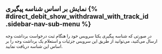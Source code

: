 ## نمایش بر اساس شناسه پیگیری  {% #direct_debit_show_withdrawal_with_track_id .sidebar-nav-sub-menu %}
در صورتی که شناسه پیگیری یکتا سرویس خود را هنگام ثبت درخواست برداشت وجه ارسال می‌کنید، می‌توانید از طریق این سرویس جزئیات و استعلام یک برداشت وجه را بر اساس این شناسه دریافت نمایید. 
